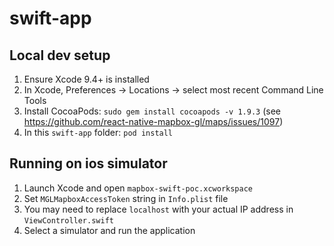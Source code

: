 # swift-app

## Local dev setup

1. Ensure Xcode 9.4+ is installed
1. In Xcode, Preferences -> Locations -> select most recent Command Line Tools
1. Install CocoaPods: `sudo gem install cocoapods -v 1.9.3` (see https://github.com/react-native-mapbox-gl/maps/issues/1097)
1. In this `swift-app` folder: `pod install`

## Running on ios simulator

1. Launch Xcode and open `mapbox-swift-poc.xcworkspace`
1. Set `MGLMapboxAccessToken` string in `Info.plist` file
1. You may need to replace `localhost` with your actual IP address in `ViewController.swift`
1. Select a simulator and run the application
